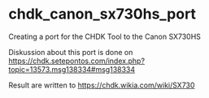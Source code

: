 # chdk_canon_sx730hs_port
Creating a port for the CHDK Tool to the Canon SX730HS

Diskussion about this port is done on https://chdk.setepontos.com/index.php?topic=13573.msg138334#msg138334

Result are written to https://chdk.wikia.com/wiki/SX730

